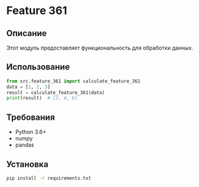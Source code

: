 # Feature 361
## Описание
Этот модуль предоставляет функциональность для обработки данных.
## Использование
```python
from src.feature_361 import calculate_feature_361
data = [1, 2, 3]
result = calculate_feature_361(data)
print(result)  # [2, 4, 6]
```
## Требования
- Python 3.6+
- numpy
- pandas
## Установка
```bash
pip install -r requirements.txt
```